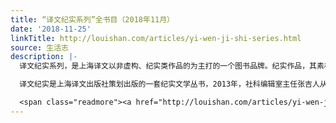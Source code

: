 ```yaml
---
title: “译文纪实系列”全书目（2018年11月）
date: '2018-11-25'
linkTitle: http://louishan.com/articles/yi-wen-ji-shi-series.html
source: 生活志
description: |-
  译文纪实系列，是上海译文以非虚构、纪实类作品的为主打的一个图书品牌。纪实作品，其素材一般来自记者实地采访，以真实的数据、题材，以非虚构的姿态，从各自领域关注当前这个世界正在发生的事。

  译文纪实是上海译文出版社策划出版的一套纪实文学丛书，2013年，社科编辑室主任张吉人从外国人看中国的维度落地，正式创立了译文纪实书系。希望引进外国优秀作品推动本土非虚构创作，这也是中国国内推出的第一个非虚构作品丛书。最初的一批都和何伟有一些关联，比如他的妻子张彤禾的《打工女孩》，还有和何伟共同参与和平队的朋友迈克尔·麦尔的《再会，老北京》。

  <span class="readmore"><a href="http://louishan.com/articles/yi-wen-ji-shi-series.html" title="&#8220;译文纪实系列&#8221;全书目（2018年11月）">阅读全文——共2410字</a></span>
---
```

